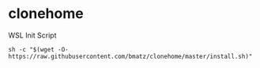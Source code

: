# clonehome
WSL Init Script

`sh -c "$(wget -O- https://raw.githubusercontent.com/bmatz/clonehome/master/install.sh)"`
